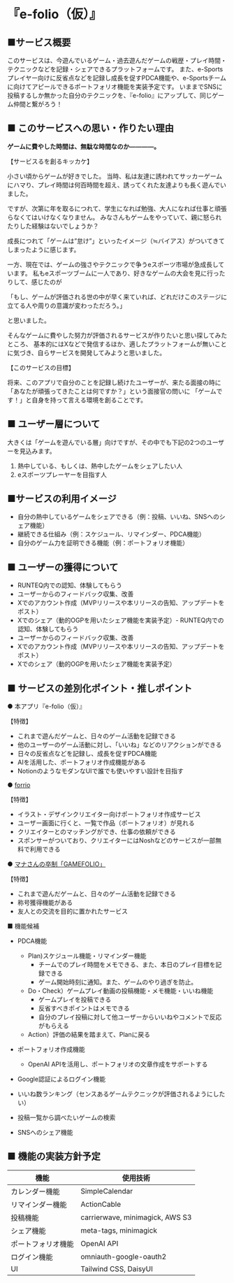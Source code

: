 # 『e-folio（仮）』

## ■サービス概要
このサービスは、今遊んでいるゲーム・過去遊んだゲームの戦歴・プレイ時間・テクニックなどを記録・シェアできるプラットフォームです。
また、e-Sportsプレイヤー向けに反省点などを記録し成長を促すPDCA機能や、e-Sportsチームに向けてアピールできるポートフォリオ機能を実装予定です。
いままでSNSに投稿するしか無かった自分のテクニックを、『e-folio』にアップして、同じゲーム仲間と繋がろう！

## ■ このサービスへの思い・作りたい理由

**ゲームに費やした時間は、無駄な時間なのか————。**

【サービスるを創るキッカケ】

小さい頃からゲームが好きでした。
当時、私は友達に誘われてサッカーゲームにハマり、プレイ時間は何百時間を超え、誘ってくれた友達よりも長く遊んでいました。

ですが、次第に年を取るにつれて、学生になれば勉強、大人になれば仕事と頑張らなくてはいけなくなりません。
みなさんもゲームをやっていて、親に怒られたりした経験はないでしょうか？

成長につれて「ゲームは”怠け”」といったイメージ（≒バイアス）がついてきてしまったように感じます。

一方、現在では、ゲームの強さやテクニックで争うeスポーツ市場が急成長しています。
私もeスポーツブームに一人であり、好きなゲームの大会を見に行ったりして、感じたのが

「もし、ゲームが評価される世の中が早く来ていれば、どれだけこのステージに立てる人や周りの意識が変わっただろう。」

と思いました。

そんなゲームに費やした努力が評価されるサービスが作りたいと思い探してみたところ、
基本的にはXなどで発信するほか、適したプラットフォームが無いことに気づき、自らサービスを開発してみようと思いました。

【このサービスの目標】

将来、このアプリで自分のことを記録し続けたユーザーが、来たる面接の時に
「あなたが頑張ってきたことは何ですか？」という面接官の問いに
「ゲームです！」と自身を持って言える環境を創ることです。

## ■ ユーザー層について

大きくは「ゲームを遊んでいる層」向けですが、その中でも下記の2つのユーザーを見込みます。
1. 熱中している、もしくは、熱中したゲームをシェアしたい人
2. eスポーツプレーヤーを目指す人

## ■サービスの利用イメージ

- 自分の熱中しているゲームをシェアできる（例：投稿、いいね、SNSへのシェア機能）
- 継続できる仕組み（例：スケジュール、リマインダー、PDCA機能）
- 自分のゲーム力を証明できる機能（例：ポートフォリオ機能）

## ■ ユーザーの獲得について

- RUNTEQ内での認知、体験してもらう
- ユーザーからのフィードバック収集、改善
- Xでのアカウント作成（MVPリリースや本リリースの告知、アップデートをポスト）
- Xでのシェア（動的OGPを用いたシェア機能を実装予定）- RUNTEQ内での認知、体験してもらう
- ユーザーからのフィードバック収集、改善
- Xでのアカウント作成（MVPリリースや本リリースの告知、アップデートをポスト）
- Xでのシェア（動的OGPを用いたシェア機能を実装予定）

## ■ サービスの差別化ポイント・推しポイント
●  本アプリ『e-folio（仮）』

【特徴】
- これまで遊んだゲームと、日々のゲーム活動を記録できる
- 他のユーザーのゲーム活動に対し、「いいね」などのリアクションができる
- 日々の反省点などを記録し、成長を促すPDCA機能
- AIを活用した、ポートフォリオ作成機能がある
- NotionのようなモダンなUIで誰でも使いやすい設計を目指す

●  [forrio](https://www.foriio.com/)

【特徴】
- イラスト・デザインクリエイター向けポートフォリオ作成サービス
- ユーザー画面に行くと、一覧で作品（ポートフォリオ）が見れる
- クリエイターとのマッチングができ、仕事の依頼ができる
- スポンサーがついており、クリエイターにはNoshなどのサービスが一部無料で利用できる

●  [マナさんの卒制「GAMEFOLIO」](https://school.runteq.jp/v3/social_portfolios/1110/web_applications/236)

【特徴】
- これまで遊んだゲームと、日々のゲーム活動を記録できる
- 称号獲得機能がある
- 友人との交流を目的に置かれたサービス

■ 機能候補
- PDCA機能
  - Plan)スケジュール機能・リマインダー機能
    - チームでのプレイ時間をメモできる、また、本日のプレイ目標を記録できる
    - ゲーム開始時刻に通知。また、ゲームのやり過ぎを防止。
  - Do・Check）ゲームプレイ動画の投稿機能・メモ機能・いいね機能
    - ゲームプレイを投稿できる
    - 反省すべきポイントはメモできる
    - 自分のプレイ投稿に対して他ユーザーからいいねやコメントで反応がもらえる
  - Action）評価の結果を踏まえて、Planに戻る

- ポートフォリオ作成機能
  - OpenAI APIを活用し、ポートフォリオの文章作成をサポートする

- Google認証によるログイン機能
- いいね数ランキング（センスあるゲームテクニックが評価されるようにしたい）
- 投稿一覧から調べたいゲームの検索
- SNSへのシェア機能

## ■ 機能の実装方針予定
| 機能            | 使用技術                                               |
|----------------|--------------------------------------------------------|
| カレンダー機能   | SimpleCalendar                                         |
| リマインダー機能 | ActionCable                                            |
| 投稿機能        | carrierwave, minimagick, AWS S3                        |
| シェア機能      | meta-tags, minimagick                                  |
| ポートフォリオ機能 | OpenAI API                                            |
| ログイン機能    | omniauth-google-oauth2                                 |
| UI             | Tailwind CSS, DaisyUI                                   |